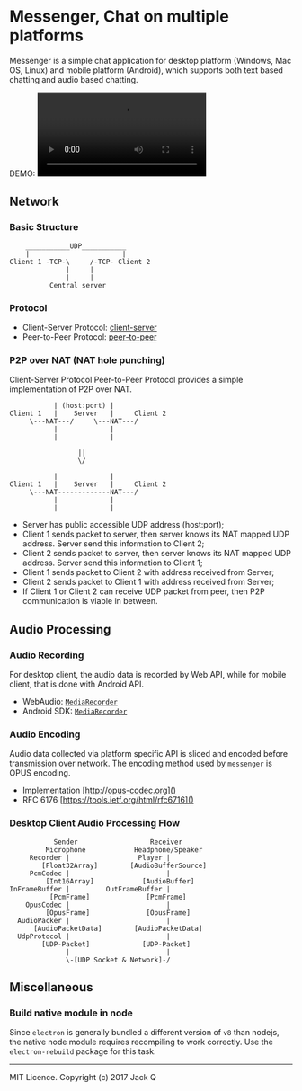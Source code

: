 # Messenger, Chat on multiple platforms

Messenger is a simple chat application for desktop platform (Windows, Mac OS, Linux) and mobile platform (Android),
which supports both text based chatting and audio based chatting.


DEMO: ![Screen Record](./docs/demo.webm)

## Network

### Basic Structure
```
    ___________UDP___________
    |                       |
Client 1 -TCP-\     /-TCP- Client 2
              |     |
              |     |
          Central server
```

### Protocol

* Client-Server Protocol: [client-server](./protocol/client-server.md)
* Peer-to-Peer Protocol: [peer-to-peer](./protocol/peer-to-peer.md)

### P2P over NAT (NAT hole punching)

Client-Server Protocol Peer-to-Peer Protocol provides a simple implementation of P2P over NAT.

```
           | (host:port) |  
Client 1   |    Server   |     Client 2
     \---NAT---/     \---NAT---/
           |             |
           |             |

                 ||
                 \/

           |             |  
Client 1   |    Server   |     Client 2
     \---NAT-------------NAT---/
           |             |
           |             |
```

* Server has public accessible UDP address (host:port);
* Client 1 sends packet to server, then server knows its NAT mapped UDP address. Server send this information to Client 2;
* Client 2 sends packet to server, then server knows its NAT mapped UDP address. Server send this information to Client 1;
* Client 1 sends packet to Client 2 with address received from Server;
* Client 2 sends packet to Client 1 with address received from Server;
* If Client 1 or Client 2 can receive UDP packet from peer, then P2P communication is viable in between.


## Audio Processing

### Audio Recording

For desktop client, the audio data is recorded by Web API, while for mobile client, that is done with Android API.
* WebAudio: [`MediaRecorder`](https://developer.mozilla.org/en-US/docs/Web/API/MediaStream_Recording_API/Using_the_MediaStream_Recording_API)
* Android SDK: [`MediaRecorder`](https://developer.android.com/guide/topics/media/mediarecorder.html)

### Audio Encoding

Audio data collected via platform specific API is sliced and encoded before transmission over network.
The encoding method used by `messenger` is OPUS encoding.

* Implementation [http://opus-codec.org]()
* RFC 6176 [https://tools.ietf.org/html/rfc6716]()

### Desktop Client Audio Processing Flow
```
           Sender                  Receiver
         Microphone            Headphone/Speaker
     Recorder |                 Player |
        [Float32Array]        [AudioBufferSource]
     PcmCodec |                        |
         [Int16Array]            [AudioBuffer]
InFrameBuffer |         OutFrameBuffer |
          [PcmFrame]              [PcmFrame]
    OpusCodec |                        |
         [OpusFrame]              [OpusFrame]
  AudioPacker |                        |
      [AudioPacketData]        [AudioPacketData] 
  UdpProtocol |                        |
        [UDP-Packet]             [UDP-Packet]
              |                        |
              \-[UDP Socket & Network]-/
```


## Miscellaneous

### Build native module in node
Since `electron` is generally bundled a different version of `v8` than nodejs, the native node module requires recompiling to work correctly.
Use the `electron-rebuild` package for this task.

****
MIT Licence. Copyright (c) 2017 Jack Q